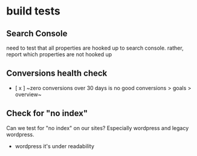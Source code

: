 # build tests

## Search Console
need to test that all properties are hooked up to search console.
    rather, report which properties are not hooked up

## Conversions health check
- [ x ] ~zero conversions over 30 days is no good conversions > goals > overview~

## Check for "no index"
Can we test for "no index" on our sites? Especially wordpress and legacy wordpress.
- wordpress it's under readability
